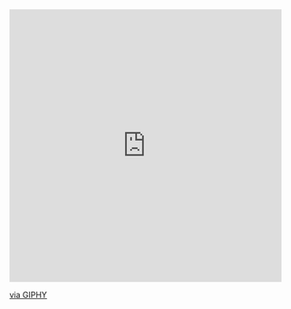 <iframe src="https://giphy.com/embed/1fl3uOHfyOsPnrxwTV" width="480" height="480" frameBorder="0" class="giphy-embed" allowFullScreen></iframe><p><a href="https://giphy.com/gifs/1fl3uOHfyOsPnrxwTV">via GIPHY</a></p>